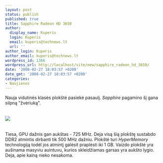 ```yaml
---
layout: post
status: publish
published: true
title: Sapphire Radeon HD 3650
author:
  display_name: Kuperis
  login: Kuperis
  email: kuperis@technews.lt
  url: ''
author_login: Kuperis
author_email: kuperis@technews.lt
wordpress_id: 1366
wordpress_url: http://localhost/site/new/sapphire_radeon_hd_3650/
date: '2008-02-27 18:03:57 +0200'
date_gmt: '2008-02-27 18:03:57 +0200'
categories:
- Naujienos
---
```

<p>Nauja vidutinės klasės plokštė pasiekė pasaulį. <i>Sapphire</i> pagamino šį gana silpną &quot;žvėriuką&quot;.<br />
<br><br><img src="http://technews.lt/upl/Failai/sapphire_hd3650_1ghypermemory_1.jpg"><br><br />
<br>Tiesa, GPU dažnis gan aukštas - 725 MHz. Deja visą šią plokštę sustabdo DDR2 atmintis dirbanti tik 500 MHz dažniu. Plokštė turi <i>HyperMemory</i> technologiją todėl jos atmintį galėsit praplėsti iki 1 GB. Vaizdo plokštė yra aušinama masyviu auintuvu, kurios skleidžiamas garsas yra aukšto lygio. Deja, apie kainą nieko nesakoma.</p>
